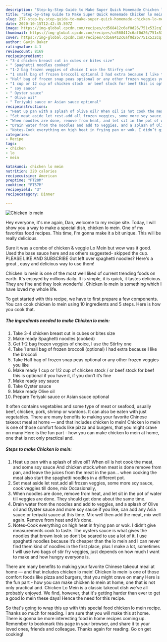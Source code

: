 ```yaml
---
description: "Step-by-Step Guide to Make Super Quick Homemade Chicken lo mein"
title: "Step-by-Step Guide to Make Super Quick Homemade Chicken lo mein"
slug: 277-step-by-step-guide-to-make-super-quick-homemade-chicken-lo-mein
date: 2020-10-15T12:42:45.597Z
image: https://img-global.cpcdn.com/recipes/cd568412c6af0d26/751x532cq70/chicken-lo-mein-recipe-main-photo.jpg
thumbnail: https://img-global.cpcdn.com/recipes/cd568412c6af0d26/751x532cq70/chicken-lo-mein-recipe-main-photo.jpg
cover: https://img-global.cpcdn.com/recipes/cd568412c6af0d26/751x532cq70/chicken-lo-mein-recipe-main-photo.jpg
author: Gavin Baker
ratingvalue: 4.1
reviewcount: 8169
recipeingredient:
- "3-4 chicken breast cut in cubes or bites size"
- " Spaghetti noodles cooked"
- "1-2 bag frozen veggies of choice I use the Stirfry one"
- "1 small bag of frozen broccoli optional I had extra because I like the broccoli"
- "Half bag of frozen snap peas optional or any other frozen veggies you like"
- "1 cup or 12 cup of chicken stock  or beef stock for beef this is optional if you have it if you dont its fine"
- " soy sauce"
- " Oyster sauce"
- " Olive oil"
- " Teriyaki sauce or Asian sauce optional"
recipeinstructions:
- "Heat up pan with a splash of olive oil? When oil is hot cook the meat, and some soy sauce And chicken stock.when meat is done remove from pan, and leave the juices from the meat in the pan... when cooking the meat also start the spaghetti noodles in a different pot."
- "Set meat aside let rest.add all frozen veggies, some more soy sauce, cook veggies till done, mix Occasionally,"
- "When noodles are done, remove from heat, and let sit in the pot of water till veggies are done. They should get done about the same time."
- "Drain water from the noodles and add to veggies, and a splash of Olive oil and Oyster sauce and more soy sauce if you like, can add any Asia sauce or teriyaki sauce at this time. Mix well then add the meat, mix well again. Remove from heat and it’s done."
- "Notes-Cook everything on high heat in frying pan or wok. I didn’t give measurements cook to taste. The oysters sauce is what gives the noodles that brown look so don’t be scared to use a lot of it. I use spaghetti noodles because it’s cheaper than the lo mein and I can never find them kind of noodles in the first place, plus I make a lot, sometimes I will use two bags of stir fry veggies, just depends on how much I want to make and how hungry everyone is."
categories:
- Recipe
tags:
- chicken
- lo
- mein

katakunci: chicken lo mein 
nutrition: 220 calories
recipecuisine: American
preptime: "PT20M"
cooktime: "PT57M"
recipeyield: "3"
recipecategory: Dinner

---
```



![Chicken lo mein](https://img-global.cpcdn.com/recipes/cd568412c6af0d26/751x532cq70/chicken-lo-mein-recipe-main-photo.jpg)

Hey everyone, it's me again, Dan, welcome to my recipe site. Today, I will show you a way to make a special dish, chicken lo mein. One of my favorites food recipes. This time, I'm gonna make it a bit unique. This will be really delicious.

Sure it was a combo of chicken &amp; veggie Lo Mein but wow was it good. Used the base sauce here and as others suggested- skipped the cup. PLEASE LIKE AND SUBSCRIBE Got left over spaghetti noodles? Here&#39;s a great , easy and delicious way to use them!

Chicken lo mein is one of the most well liked of current trending foods on earth. It's enjoyed by millions daily. It is simple, it is quick, it tastes delicious. They are fine and they look wonderful. Chicken lo mein is something which I have loved my whole life.


To get started with this recipe, we have to first prepare a few components. You can cook chicken lo mein using 10 ingredients and 5 steps. Here is how you cook that.

<!--inarticleads1-->

##### The ingredients needed to make Chicken lo mein:

1. Take 3-4 chicken breast cut in cubes or bites size
1. Make ready  Spaghetti noodles (cooked)
1. Get 1-2 bag frozen veggies of choice, I use the Stirfry one
1. Take 1 small bag of frozen broccoli (optional) I had extra because I like the broccoli
1. Take Half bag of frozen snap peas optional or any other frozen veggies you like
1. Make ready 1 cup or 1/2 cup of chicken stock / or beef stock for beef this is optional if you have it, if you don’t it’s fine
1. Make ready  soy sauce
1. Take  Oyster sauce
1. Make ready  Olive oil
1. Prepare  Teriyaki sauce or Asian sauce optional


It often contains vegetables and some type of meat or seafood, usually beef, chicken, pork, shrimp or wontons. It can also be eaten with just vegetables. There are many benefits to making your favorite Chinese takeout meal at home — and that includes chicken lo mein! Chicken lo mein is one of those comfort foods like pizza and burgers, that you might crave on many Here is the fun part - how you can make chicken lo mein at home, one that is not only practical and. 

<!--inarticleads2-->

##### Steps to make Chicken lo mein:

1. Heat up pan with a splash of olive oil? When oil is hot cook the meat, and some soy sauce And chicken stock.when meat is done remove from pan, and leave the juices from the meat in the pan... when cooking the meat also start the spaghetti noodles in a different pot.
1. Set meat aside let rest.add all frozen veggies, some more soy sauce, cook veggies till done, mix Occasionally,
1. When noodles are done, remove from heat, and let sit in the pot of water till veggies are done. They should get done about the same time.
1. Drain water from the noodles and add to veggies, and a splash of Olive oil and Oyster sauce and more soy sauce if you like, can add any Asia sauce or teriyaki sauce at this time. Mix well then add the meat, mix well again. Remove from heat and it’s done.
1. Notes-Cook everything on high heat in frying pan or wok. I didn’t give measurements cook to taste. The oysters sauce is what gives the noodles that brown look so don’t be scared to use a lot of it. I use spaghetti noodles because it’s cheaper than the lo mein and I can never find them kind of noodles in the first place, plus I make a lot, sometimes I will use two bags of stir fry veggies, just depends on how much I want to make and how hungry everyone is.


There are many benefits to making your favorite Chinese takeout meal at home — and that includes chicken lo mein! Chicken lo mein is one of those comfort foods like pizza and burgers, that you might crave on many Here is the fun part - how you can make chicken lo mein at home, one that is not only practical and. Chicken Lo Mein is a classic takeout dish we&#39;ve all probably enjoyed. We find, however, that it&#39;s getting harder than ever to get a good lo mein these days! Hence the need for this recipe. 

So that's going to wrap this up with this special food chicken lo mein recipe. Thanks so much for reading. I am sure that you will make this at home. There is gonna be more interesting food in home recipes coming up. Remember to bookmark this page in your browser, and share it to your loved ones, friends and colleague. Thanks again for reading. Go on get cooking!
